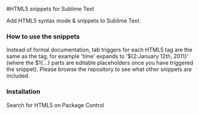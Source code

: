 #HTML5 snippets for Sublime Text

Add HTML5 syntax mode & snippets to Sublime Text.

### How to use the snippets

Instead of formal documentation, tab triggers for each HTML5 tag are the same as the tag, for example 'time' expands to '<time datetime="${1:2011-01-12}">${2:January 12th, 2011}</time>' (where the $1{...} parts are editable placeholders once you have triggered the snippet). Please browse the repository to see what other snippets are included.

### Installation

Search for HTML5 on Package Control
